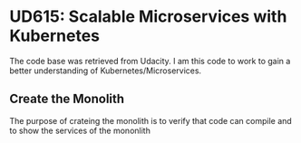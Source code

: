 # UD615: Scalable Microservices with Kubernetes

The code base was retrieved from Udacity.  I am this code to work to gain a better understanding of Kubernetes/Microservices.  

## Create the Monolith

The purpose of crateing the monolith is to verify that code can compile and to show the services of the mononlith

  
